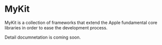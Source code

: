 MyKit
=====

MyKit is a collection of frameworks that extend the Apple fundamental core libraries in order to ease the development process. 

Detail documnetation is coming soon.
